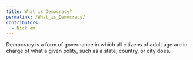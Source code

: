 ```yaml
---
title: What is Democracy?
permalink: /What_is_Democracy/
contributors:
  - Nick em
---
```


Democracy is a form of governance in which all citizens of adult age are
in charge of what a given polity, such as a state, country, or city
does.
